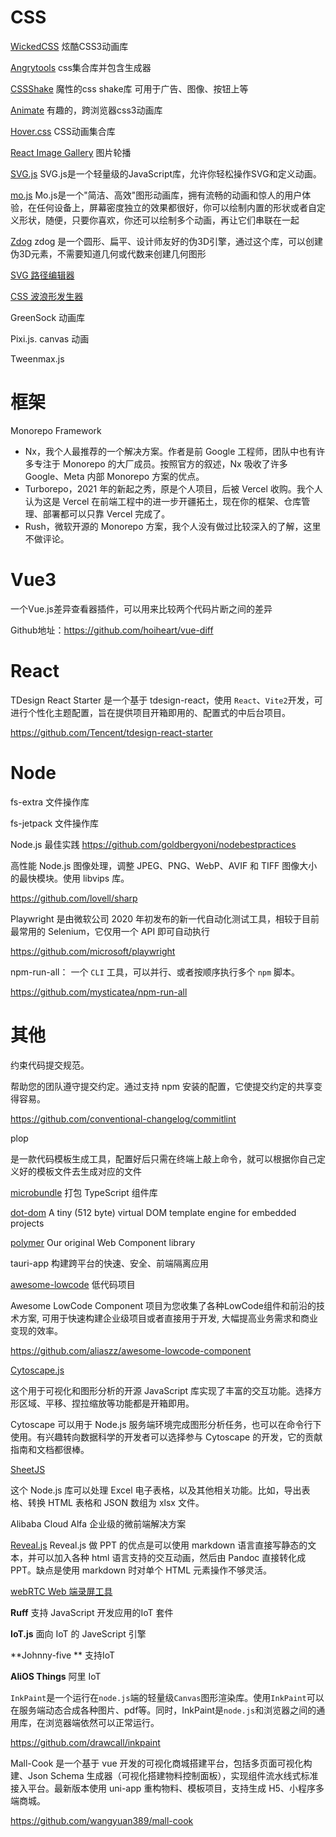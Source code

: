 # CSS

[WickedCSS](http://kristofferandreasen.github.io/wickedCSS/#)  炫酷CSS3动画库

[Angrytools](https://angrytools.com/css/animation/)  css集合库并包含生成器

[CSSShake](https://elrumordelaluz.github.io/cssshake/)  魔性的css shake库 可用于广告、图像、按钮上等


[Animate](https://animate.style/)	有趣的，跨浏览器css3动画库

[Hover.css](http://ianlunn.github.io/Hover/)    CSS动画集合库

[React Image Gallery](https://github.com/xiaolin/react-image-gallery) 图片轮播

[SVG.js](https://github.com/svgdotjs/svg.js)
SVG.js是一个轻量级的JavaScript库，允许你轻松操作SVG和定义动画。

[mo.js](https://github.com/mojs/mojs)
Mo.js是一个"简洁、高效"图形动画库，拥有流畅的动画和惊人的用户体验，在任何设备上，屏幕密度独立的效果都很好，你可以绘制内置的形状或者自定义形状，随便，只要你喜欢，你还可以绘制多个动画，再让它们串联在一起

[Zdog](https://github.com/metafizzy/zdog)
zdog 是一个圆形、扁平、设计师友好的伪3D引擎，通过这个库，可以创建伪3D元素，不需要知道几何或代数来创建几何图形



[SVG 路径编辑器](https://yqnn.github.io/svg-path-editor/)



[CSS 波浪形发生器](https://css-generators.com/wavy-shapes/)



GreenSock  动画库



Pixi.js. canvas 动画

Tweenmax.js







# 框架

Monorepo Framework

- Nx，我个人最推荐的一个解决方案。作者是前 Google 工程师，团队中也有许多专注于 Monorepo 的大厂成员。按照官方的叙述，Nx 吸收了许多 Google、Meta 内部 Monorepo 方案的优点。
- Turborepo，2021 年的新起之秀，原是个人项目，后被 Vercel 收购。我个人认为这是 Vercel 在前端工程中的进一步开疆拓土，现在你的框架、仓库管理、部署都可以只靠 Vercel 完成了。
- Rush，微软开源的 Monorepo 方案，我个人没有做过比较深入的了解，这里不做评论。



# Vue3

一个Vue.js差异查看器插件，可以用来比较两个代码片断之间的差异

Github地址：https://github.com/hoiheart/vue-diff



# React

TDesign React Starter 是一个基于 tdesign-react，使用 `React`、`Vite2`开发，可进行个性化主题配置，旨在提供项目开箱即用的、配置式的中后台项目。

https://github.com/Tencent/tdesign-react-starter



# Node

fs-extra 文件操作库

fs-jetpack  文件操作库

Node.js 最佳实践  https://github.com/goldbergyoni/nodebestpractices



高性能 Node.js 图像处理，调整 JPEG、PNG、WebP、AVIF 和 TIFF 图像大小的最快模块。使用 libvips 库。

https://github.com/lovell/sharp



Playwright 是由微软公司 2020 年初发布的新一代自动化测试工具，相较于目前最常用的 Selenium，它仅用一个 API 即可自动执行 

https://github.com/microsoft/playwright



npm-run-all： 一个 `CLI` 工具，可以并行、或者按顺序执行多个 `npm` 脚本。

https://github.com/mysticatea/npm-run-all



# 其他

约束代码提交规范。

帮助您的团队遵守提交约定。通过支持 npm 安装的配置，它使提交约定的共享变得容易。

https://github.com/conventional-changelog/commitlint



plop 

是一款代码模板生成工具，配置好后只需在终端上敲上命令，就可以根据你自己定义好的模板文件去生成对应的文件



[microbundle](https://github.com/developit/microbundle)  打包 TypeScript 组件库



[dot-dom](https://github.com/wavesoft/dot-dom)  A tiny (512 byte) virtual DOM template engine for embedded projects



[polymer](https://github.com/Polymer/polymer) Our original Web Component library



tauri-app  构建跨平台的快速、安全、前端隔离应用















[awesome-lowcode](https://github.com/taowen/awesome-lowcode) 低代码项目



Awesome LowCode Component 项目为您收集了各种LowCode组件和前沿的技术方案, 可用于快速构建企业级项目或者直接用于开发, 大幅提高业务需求和商业变现的效率。

https://github.com/aliaszz/awesome-lowcode-component




[Cytoscape.js](https://js.cytoscape.org/)

这个用于可视化和图形分析的开源 JavaScript 库实现了丰富的交互功能。选择方形区域、平移、捏拉缩放等功能都是开箱即用。

Cytoscape 可以用于 Node.js 服务端环境完成图形分析任务，也可以在命令行下使用。有兴趣转向数据科学的开发者可以选择参与 Cytoscape 的开发，它的贡献指南和文档都很棒。



[SheetJS](https://sheetjs.com)

这个 Node.js 库可以处理 Excel 电子表格，以及其他相关功能。比如，导出表格、转换 HTML 表格和 JSON 数组为 xlsx 文件。

Alibaba Cloud Alfa 企业级的微前端解决方案



[Reveal.js](https://github.com/hakimel/reveal.js)
Reveal.js 做 PPT 的优点是可以使用 markdown 语言直接写静态的文本，并可以加入各种 html 语言支持的交互动画，然后由 Pandoc 直接转化成 PPT。缺点是使用 markdown 时对单个 HTML 元素操作不够灵活。



[React TypeScript Cheatsheets]: https://react-typescript-cheatsheet.netlify.app/

[webRTC Web 端录屏工具](https://github.com/Rychou/screen-share-recorder)

**Ruff**   支持 JavaScript 开发应用的IoT 套件



**IoT.js**  面向 IoT 的 JaveScript 引擎



**Johnny-five ** 支持IoT



**AliOS Things** 阿里 IoT



`InkPaint`是一个运行在`node.js`端的轻量级`Canvas`图形渲染库。使用`InkPaint`可以在服务端动态合成各种图片、pdf等。同时，InkPaint是`node.js`和浏览器之间的通用库，在浏览器端依然可以正常运行。

https://github.com/drawcall/inkpaint





Mall-Cook 是一个基于 vue 开发的可视化商城搭建平台，包括多页面可视化构建、Json Schema 生成器（可视化搭建物料控制面板），实现组件流水线式标准接入平台。最新版本使用 uni-app 重构物料、模板项目，支持生成 H5、小程序多端商城。

https://github.com/wangyuan389/mall-cook
